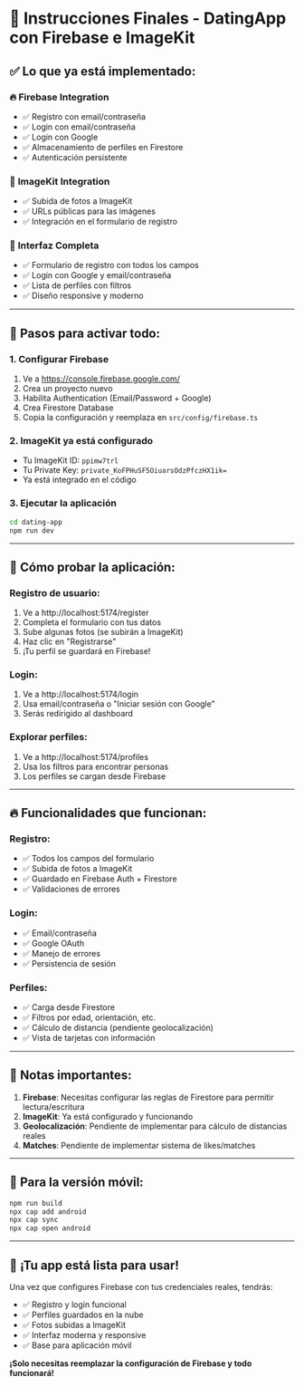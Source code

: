 # 🚀 Instrucciones Finales - DatingApp con Firebase e ImageKit

## ✅ Lo que ya está implementado:

### 🔥 **Firebase Integration**
- ✅ Registro con email/contraseña
- ✅ Login con email/contraseña
- ✅ Login con Google
- ✅ Almacenamiento de perfiles en Firestore
- ✅ Autenticación persistente

### 📸 **ImageKit Integration**
- ✅ Subida de fotos a ImageKit
- ✅ URLs públicas para las imágenes
- ✅ Integración en el formulario de registro

### 🎨 **Interfaz Completa**
- ✅ Formulario de registro con todos los campos
- ✅ Login con Google y email/contraseña
- ✅ Lista de perfiles con filtros
- ✅ Diseño responsive y moderno

---

## 🔧 **Pasos para activar todo:**

### 1. **Configurar Firebase**
1. Ve a https://console.firebase.google.com/
2. Crea un proyecto nuevo
3. Habilita Authentication (Email/Password + Google)
4. Crea Firestore Database
5. Copia la configuración y reemplaza en `src/config/firebase.ts`

### 2. **ImageKit ya está configurado**
- Tu ImageKit ID: `ppimw7trl`
- Tu Private Key: `private_KoFPHuSF5OiuarsOdzPfczHX1ik=`
- Ya está integrado en el código

### 3. **Ejecutar la aplicación**
```bash
cd dating-app
npm run dev
```

---

## 🎯 **Cómo probar la aplicación:**

### **Registro de usuario:**
1. Ve a http://localhost:5174/register
2. Completa el formulario con tus datos
3. Sube algunas fotos (se subirán a ImageKit)
4. Haz clic en "Registrarse"
5. ¡Tu perfil se guardará en Firebase!

### **Login:**
1. Ve a http://localhost:5174/login
2. Usa email/contraseña o "Iniciar sesión con Google"
3. Serás redirigido al dashboard

### **Explorar perfiles:**
1. Ve a http://localhost:5174/profiles
2. Usa los filtros para encontrar personas
3. Los perfiles se cargan desde Firebase

---

## 🔥 **Funcionalidades que funcionan:**

### **Registro:**
- ✅ Todos los campos del formulario
- ✅ Subida de fotos a ImageKit
- ✅ Guardado en Firebase Auth + Firestore
- ✅ Validaciones de errores

### **Login:**
- ✅ Email/contraseña
- ✅ Google OAuth
- ✅ Manejo de errores
- ✅ Persistencia de sesión

### **Perfiles:**
- ✅ Carga desde Firestore
- ✅ Filtros por edad, orientación, etc.
- ✅ Cálculo de distancia (pendiente geolocalización)
- ✅ Vista de tarjetas con información

---

## 🚨 **Notas importantes:**

1. **Firebase**: Necesitas configurar las reglas de Firestore para permitir lectura/escritura
2. **ImageKit**: Ya está configurado y funcionando
3. **Geolocalización**: Pendiente de implementar para cálculo de distancias reales
4. **Matches**: Pendiente de implementar sistema de likes/matches

---

## 📱 **Para la versión móvil:**
```bash
npm run build
npx cap add android
npx cap sync
npx cap open android
```

---

## 🎉 **¡Tu app está lista para usar!**

Una vez que configures Firebase con tus credenciales reales, tendrás:
- ✅ Registro y login funcional
- ✅ Perfiles guardados en la nube
- ✅ Fotos subidas a ImageKit
- ✅ Interfaz moderna y responsive
- ✅ Base para aplicación móvil

**¡Solo necesitas reemplazar la configuración de Firebase y todo funcionará!** 